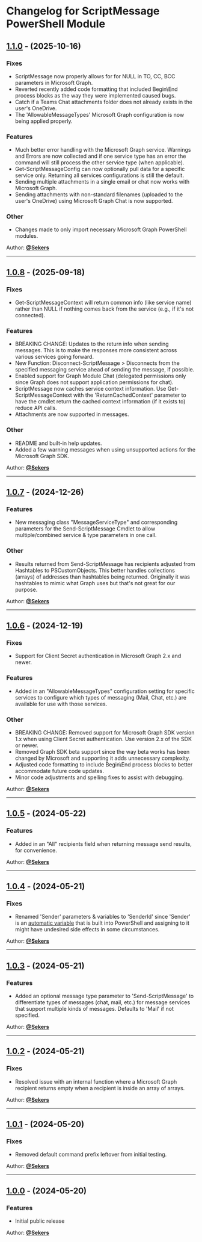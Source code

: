 # Changelog for ScriptMessage PowerShell Module

## [1.1.0](https://github.com/Sekers/ScriptMessage/tree/1.1.0) - (2025-10-16)

### Fixes

- ScriptMessage now properly allows for for NULL in TO, CC, BCC parameters in Microsoft Graph.
- Reverted recently added code formatting that included Begin\End process blocks as the way they were implemented caused bugs.
- Catch if a Teams Chat attachments folder does not already exists in the user's OneDrive.
- The 'AllowableMessageTypes' Microsoft Graph configuration is now being applied properly.

### Features

- Much better error handling with the Microsoft Graph service. Warnings and Errors are now collected and if one service type has an error the command will still process the other service type (when applicable).
- Get-ScriptMessageConfig can now optionally pull data for a specific service only. Returning all services configurations is still the default.
- Sending multiple attachments in a single email or chat now works with Microsoft Graph.
- Sending attachments with non-standard filenames (uploaded to the user's OneDrive) using Microsoft Graph Chat is now supported.

### Other

- Changes made to only import necessary Microsoft Graph PowerShell modules.

Author: [**@Sekers**](https://github.com/Sekers)

---
## [1.0.8](https://github.com/Sekers/ScriptMessage/tree/1.0.8) - (2025-09-18)

### Fixes

- Get-ScriptMessageContext will return common info (like service name) rather than NULL if nothing comes back from the service (e.g., if it's not connected).

### Features

- BREAKING CHANGE: Updates to the return info when sending messages. This is to make the responses more consistent across various services going forward.
- New Function: Disconnect-ScriptMessage > Disconnects from the specified messaging service ahead of sending the message, if possible.
- Enabled support for Graph Module Chat (delegated permissions only since Graph does not support application permissions for chat).
- ScriptMessage now caches service context information. Use Get-ScriptMessageContext with the 'ReturnCachedContext' parameter to have the cmdlet return the cached context information (if it exists to) reduce API calls.
- Attachments are now supported in messages.

### Other

- README and built-in help updates.
- Added a few warning messages when using unsupported actions for the Microsoft Graph SDK.

Author: [**@Sekers**](https://github.com/Sekers)

---
## [1.0.7](https://github.com/Sekers/ScriptMessage/tree/1.0.7) - (2024-12-26)

### Features

- New messaging class "MessageServiceType" and corresponding parameters for the Send-ScriptMessage Cmdlet to allow multiple/combined service & type parameters in one call.

### Other

- Results returned from Send-ScriptMessage has recipients adjusted from Hashtables to PSCustomObjects. This better handles collections (arrays) of addresses than hashtables being returned. Originally it was hashtables to mimic what Graph uses but that's not great for our purpose.

Author: [**@Sekers**](https://github.com/Sekers)

---
## [1.0.6](https://github.com/Sekers/ScriptMessage/tree/1.0.6) - (2024-12-19)

### Fixes

- Support for Client Secret authentication in Microsoft Graph 2.x and newer.

### Features

- Added in an "AllowableMessageTypes" configuration setting for specific services to configure which types of messaging (Mail, Chat, etc.) are available for use with those services.

### Other

- BREAKING CHANGE: Removed support for Microsoft Graph SDK version 1.x when using Client Secret authentication. Use version 2.x of the SDK or newer.
- Removed Graph SDK beta support since the way beta works has been changed by Microsoft and supporting it adds unnecessary complexity.
- Adjusted code formatting to include Begin\End process blocks to better accommodate future code updates.
- Minor code adjustments and spelling fixes to assist with debugging.

Author: [**@Sekers**](https://github.com/Sekers)

---
## [1.0.5](https://github.com/Sekers/ScriptMessage/tree/1.0.5) - (2024-05-22)

### Features

- Added in an "All" recipients field when returning message send results, for convenience.

Author: [**@Sekers**](https://github.com/Sekers)

---
## [1.0.4](https://github.com/Sekers/ScriptMessage/tree/1.0.4) - (2024-05-21)

### Fixes

- Renamed 'Sender' parameters & variables to 'SenderId' since 'Sender' is an [automatic variable](https://learn.microsoft.com/en-us/powershell/module/microsoft.powershell.core/about/about_automatic_variables) that is built into PowerShell and assigning to it might have undesired side effects in some circumstances.

Author: [**@Sekers**](https://github.com/Sekers)

---
## [1.0.3](https://github.com/Sekers/ScriptMessage/tree/1.0.3) - (2024-05-21)

### Features

- Added an optional message type parameter to 'Send-ScriptMessage' to differentiate types of messages (chat, mail, etc.) for message services that support multiple kinds of messages. Defaults to 'Mail' if not specified.

Author: [**@Sekers**](https://github.com/Sekers)

---
## [1.0.2](https://github.com/Sekers/ScriptMessage/tree/1.0.2) - (2024-05-21)

### Fixes

- Resolved issue with an internal function where a Microsoft Graph recipient returns empty when a recipient is inside an array of arrays.

Author: [**@Sekers**](https://github.com/Sekers)

---
## [1.0.1](https://github.com/Sekers/ScriptMessage/tree/1.0.1) - (2024-05-20)

### Fixes

- Removed default command prefix leftover from initial testing.

Author: [**@Sekers**](https://github.com/Sekers)

---
## [1.0.0](https://github.com/Sekers/SKYAPI/tree/1.0.0) - (2024-05-20)

### Features

- Initial public release

Author: [**@Sekers**](https://github.com/Sekers)
